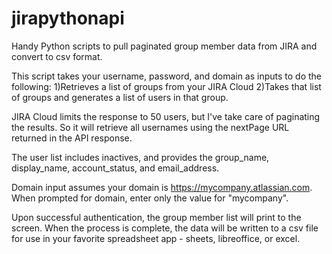 # jirapythonapi
Handy Python scripts to pull paginated group member data from JIRA and convert to csv format.

This script takes your username, password, and domain as inputs to do the following: 
1)Retrieves a list of groups from your JIRA Cloud 
2)Takes that list of groups and generates a list of users in that group. 

JIRA Cloud limits the response to 50 users, but I've take care of paginating the results. So it will retrieve all usernames using the nextPage URL returned in the API response. 

The user list includes inactives, and provides the group_name, display_name, account_status, and email_address. 

Domain input assumes your domain is https://mycompany.atlassian.com. When prompted for domain, enter only the value for "mycompany". 

Upon successful authentication, the group member list will print to the screen. When the process is complete, the data will be written to a csv file for use in your favorite spreadsheet app - sheets, libreoffice, or excel. 
